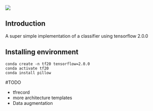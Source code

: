 ![](https://img.shields.io/badge/Difficulty-Easy-green)
## Introduction
A super simple implementation of a classifier using tensorflow 2.0.0
## Installing environment
```
conda create -n tf20 tensorflow=2.0.0
conda activate tf20
conda install pillow
```

#TODO
- tfrecord
- more architecture templates
- Data augmentation